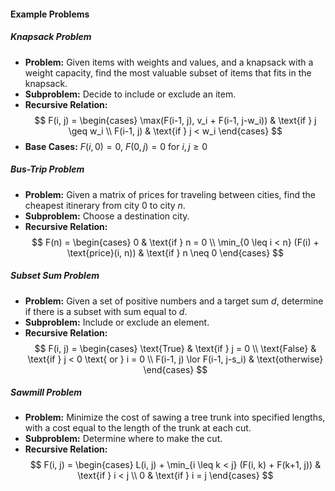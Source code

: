 #### Example Problems

##### Knapsack Problem
- **Problem:** Given items with weights and values, and a knapsack with a weight capacity, find the most valuable subset of items that fits in the knapsack.
- **Subproblem:** Decide to include or exclude an item.
- **Recursive Relation:**
  $$
  F(i, j) = 
  \begin{cases}
  \max(F(i-1, j), v_i + F(i-1, j-w_i)) & \text{if } j \geq w_i \\
  F(i-1, j) & \text{if } j < w_i
  \end{cases}
  $$
- **Base Cases:** $F(i, 0) = 0$, $F(0, j) = 0$ for $i, j \geq 0$

##### Bus-Trip Problem
- **Problem:** Given a matrix of prices for traveling between cities, find the cheapest itinerary from city 0 to city $n$.
- **Subproblem:** Choose a destination city.
- **Recursive Relation:**
  $$
  F(n) = 
  \begin{cases}
  0 & \text{if } n = 0 \\
  \min_{0 \leq i < n} (F(i) + \text{price}(i, n)) & \text{if } n \neq 0
  \end{cases}
  $$

##### Subset Sum Problem
- **Problem:** Given a set of positive numbers and a target sum $d$, determine if there is a subset with sum equal to $d$.
- **Subproblem:** Include or exclude an element.
- **Recursive Relation:**
  $$
  F(i, j) = 
  \begin{cases}
  \text{True} & \text{if } j = 0 \\
  \text{False} & \text{if } j < 0 \text{ or } i = 0 \\
  F(i-1, j) \lor F(i-1, j-s_i) & \text{otherwise}
  \end{cases}
  $$

##### Sawmill Problem
- **Problem:** Minimize the cost of sawing a tree trunk into specified lengths, with a cost equal to the length of the trunk at each cut.
- **Subproblem:** Determine where to make the cut.
- **Recursive Relation:**
  $$
  F(i, j) = 
  \begin{cases}
  L(i, j) + \min_{i \leq k < j} (F(i, k) + F(k+1, j)) & \text{if } i < j \\
  0 & \text{if } i = j
  \end{cases}
  $$
